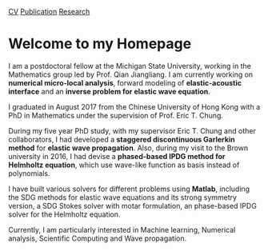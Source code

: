 [CV](cv.md)  [Publication](pub.md)  [Research](research.md)

# Welcome to my Homepage

I am a postdoctoral fellow at the Michigan State University, working in the Mathematics group led by Prof. Qian Jiangliang.
I am currently working on **numerical micro-local analysis**, forward modeling of **elastic-acoustic interface** and an **inverse problem for elastic wave equation**.

I graduated in August 2017 from the Chinese University of Hong Kong with a PhD in Mathematics under the supervision of Prof. Eric T. Chung.

During my five year PhD study, with my supervisor Eric T. Chung and other collaborators, I had developed a **staggered discontinuous Garlerkin method** for **elastic wave propagation**. Also, during my visit to the Brown university in 2016, I had devise a **phased-based IPDG method for Helmholtz equation**, which use wave-like function as basis instead of polynomials.

I have built various solvers for different problems using **Matlab**, including the SDG methods for elastic wave equations and its strong symmetry version, a SDG Stokes solver with motar formulation, an phase-based IPDG solver for the Helmholtz equation.

Currently, I am particularly interested in Machine learning, Numerical analysis, Scientific Computing and Wave propagation.

<!-- ## Welcome to GitHub Pages

You can use the [editor on GitHub](https://github.com/cylam0/cylam.github.io/edit/master/index.md) to maintain and preview the content for your website in Markdown files.

Whenever you commit to this repository, GitHub Pages will run [Jekyll](https://jekyllrb.com/) to rebuild the pages in your site, from the content in your Markdown files.

### Markdown

Markdown is a lightweight and easy-to-use syntax for styling your writing. It includes conventions for

```markdown
Syntax highlighted code block

# Header 1
## Header 2
### Header 3

- Bulleted
- List

1. Numbered
2. List

**Bold** and _Italic_ and `Code` text

[Link](url) and ![Image](src)
```

For more details see [GitHub Flavored Markdown](https://guides.github.com/features/mastering-markdown/).

### Jekyll Themes

Your Pages site will use the layout and styles from the Jekyll theme you have selected in your [repository settings](https://github.com/cylam0/cylam.github.io/settings). The name of this theme is saved in the Jekyll `_config.yml` configuration file.

### Support or Contact

Having trouble with Pages? Check out our [documentation](https://help.github.com/categories/github-pages-basics/) or [contact support](https://github.com/contact) and we’ll help you sort it out.
 -->
